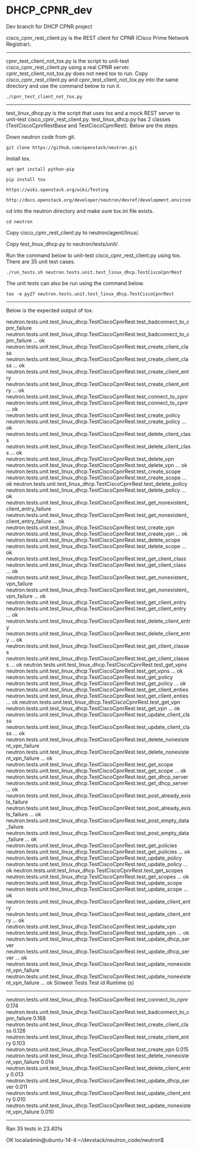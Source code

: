 DHCP_CPNR_dev
=============

Dev branch for DHCP CPNR project

cisco_cpnr_rest_client.py is the REST client for CPNR (Cisco Prime Network Registrar).

----------------

cpnr_test_client_not_tox.py is the script to unit-test cisco_cpnr_rest_client.py using a real CPNR server. cpnr_test_client_not_tox.py does not need tox to run. Copy cisco_cpnr_rest_client.py and cpnr_test_client_not_tox.py into the same directory and use the command below to run it.

    ./cpnr_test_client_not_tox.py

----------------

test_linux_dhcp.py is the script that uses tox and a mock REST server to unit-test cisco_cpnr_rest_client.py. test_linux_dhcp.py has 2 classes (TestCiscoCpnrRestBase and TestCiscoCpnrRest).
Below are the steps.

Down neutron code from git.

    git clone https://github.com/openstack/neutron.git

Install tox.

    apt-get install python-pip

    pip install tox

    https://wiki.openstack.org/wiki/Testing

    http://docs.openstack.org/developer/neutron/devref/development.environment.html

cd into the neutron directory and make sure tox.ini file exists.

    cd neutron

Copy cisco_cpnr_rest_client.py to neutron/agent/linux/.

Copy test_linux_dhcp.py to neutron/tests/unit/.

Run the command below to unit-test cisco_cpnr_rest_client.py using tox. There are 35 unit test cases.

    ./run_tests.sh neutron.tests.unit.test_linux_dhcp.TestCiscoCpnrRest

The unit tests can also be run using the command below.

    tox -e py27 neutron.tests.unit.test_linux_dhcp.TestCiscoCpnrRest

----------------

Below is the expected output of tox.

neutron.tests.unit.test_linux_dhcp.TestCiscoCpnrRest.test_badconnect_to_cpnr_failure
neutron.tests.unit.test_linux_dhcp.TestCiscoCpnrRest.test_badconnect_to_cpnr_failure ... ok
neutron.tests.unit.test_linux_dhcp.TestCiscoCpnrRest.test_create_client_class
neutron.tests.unit.test_linux_dhcp.TestCiscoCpnrRest.test_create_client_class ... ok
neutron.tests.unit.test_linux_dhcp.TestCiscoCpnrRest.test_create_client_entry
neutron.tests.unit.test_linux_dhcp.TestCiscoCpnrRest.test_create_client_entry ... ok
neutron.tests.unit.test_linux_dhcp.TestCiscoCpnrRest.test_connect_to_cpnr
neutron.tests.unit.test_linux_dhcp.TestCiscoCpnrRest.test_connect_to_cpnr ... ok
neutron.tests.unit.test_linux_dhcp.TestCiscoCpnrRest.test_create_policy
neutron.tests.unit.test_linux_dhcp.TestCiscoCpnrRest.test_create_policy ... ok
neutron.tests.unit.test_linux_dhcp.TestCiscoCpnrRest.test_delete_client_class
neutron.tests.unit.test_linux_dhcp.TestCiscoCpnrRest.test_delete_client_class ... ok
neutron.tests.unit.test_linux_dhcp.TestCiscoCpnrRest.test_delete_vpn
neutron.tests.unit.test_linux_dhcp.TestCiscoCpnrRest.test_delete_vpn ... ok
neutron.tests.unit.test_linux_dhcp.TestCiscoCpnrRest.test_create_scope
neutron.tests.unit.test_linux_dhcp.TestCiscoCpnrRest.test_create_scope ... ok
neutron.tests.unit.test_linux_dhcp.TestCiscoCpnrRest.test_delete_policy
neutron.tests.unit.test_linux_dhcp.TestCiscoCpnrRest.test_delete_policy ... ok
neutron.tests.unit.test_linux_dhcp.TestCiscoCpnrRest.test_get_nonexistent_client_entry_failure
neutron.tests.unit.test_linux_dhcp.TestCiscoCpnrRest.test_get_nonexistent_client_entry_failure ... ok
neutron.tests.unit.test_linux_dhcp.TestCiscoCpnrRest.test_create_vpn
neutron.tests.unit.test_linux_dhcp.TestCiscoCpnrRest.test_create_vpn ... ok
neutron.tests.unit.test_linux_dhcp.TestCiscoCpnrRest.test_delete_scope
neutron.tests.unit.test_linux_dhcp.TestCiscoCpnrRest.test_delete_scope ... ok
neutron.tests.unit.test_linux_dhcp.TestCiscoCpnrRest.test_get_client_class
neutron.tests.unit.test_linux_dhcp.TestCiscoCpnrRest.test_get_client_class ... ok
neutron.tests.unit.test_linux_dhcp.TestCiscoCpnrRest.test_get_nonexistent_vpn_failure
neutron.tests.unit.test_linux_dhcp.TestCiscoCpnrRest.test_get_nonexistent_vpn_failure ... ok
neutron.tests.unit.test_linux_dhcp.TestCiscoCpnrRest.test_get_client_entry
neutron.tests.unit.test_linux_dhcp.TestCiscoCpnrRest.test_get_client_entry ... ok
neutron.tests.unit.test_linux_dhcp.TestCiscoCpnrRest.test_delete_client_entry
neutron.tests.unit.test_linux_dhcp.TestCiscoCpnrRest.test_delete_client_entry ... ok
neutron.tests.unit.test_linux_dhcp.TestCiscoCpnrRest.test_get_client_classes
neutron.tests.unit.test_linux_dhcp.TestCiscoCpnrRest.test_get_client_classes ... ok
neutron.tests.unit.test_linux_dhcp.TestCiscoCpnrRest.test_get_vpns
neutron.tests.unit.test_linux_dhcp.TestCiscoCpnrRest.test_get_vpns ... ok
neutron.tests.unit.test_linux_dhcp.TestCiscoCpnrRest.test_get_policy
neutron.tests.unit.test_linux_dhcp.TestCiscoCpnrRest.test_get_policy ... ok
neutron.tests.unit.test_linux_dhcp.TestCiscoCpnrRest.test_get_client_enties
neutron.tests.unit.test_linux_dhcp.TestCiscoCpnrRest.test_get_client_enties ... ok
neutron.tests.unit.test_linux_dhcp.TestCiscoCpnrRest.test_get_vpn
neutron.tests.unit.test_linux_dhcp.TestCiscoCpnrRest.test_get_vpn ... ok
neutron.tests.unit.test_linux_dhcp.TestCiscoCpnrRest.test_update_client_class
neutron.tests.unit.test_linux_dhcp.TestCiscoCpnrRest.test_update_client_class ... ok
neutron.tests.unit.test_linux_dhcp.TestCiscoCpnrRest.test_delete_nonexistent_vpn_failure
neutron.tests.unit.test_linux_dhcp.TestCiscoCpnrRest.test_delete_nonexistent_vpn_failure ... ok
neutron.tests.unit.test_linux_dhcp.TestCiscoCpnrRest.test_get_scope
neutron.tests.unit.test_linux_dhcp.TestCiscoCpnrRest.test_get_scope ... ok
neutron.tests.unit.test_linux_dhcp.TestCiscoCpnrRest.test_get_dhcp_server
neutron.tests.unit.test_linux_dhcp.TestCiscoCpnrRest.test_get_dhcp_server ... ok
neutron.tests.unit.test_linux_dhcp.TestCiscoCpnrRest.test_post_already_exists_failure
neutron.tests.unit.test_linux_dhcp.TestCiscoCpnrRest.test_post_already_exists_failure ... ok
neutron.tests.unit.test_linux_dhcp.TestCiscoCpnrRest.test_post_empty_data_failure
neutron.tests.unit.test_linux_dhcp.TestCiscoCpnrRest.test_post_empty_data_failure ... ok
neutron.tests.unit.test_linux_dhcp.TestCiscoCpnrRest.test_get_policies
neutron.tests.unit.test_linux_dhcp.TestCiscoCpnrRest.test_get_policies ... ok
neutron.tests.unit.test_linux_dhcp.TestCiscoCpnrRest.test_update_policy
neutron.tests.unit.test_linux_dhcp.TestCiscoCpnrRest.test_update_policy ... ok
neutron.tests.unit.test_linux_dhcp.TestCiscoCpnrRest.test_get_scopes
neutron.tests.unit.test_linux_dhcp.TestCiscoCpnrRest.test_get_scopes ... ok
neutron.tests.unit.test_linux_dhcp.TestCiscoCpnrRest.test_update_scope
neutron.tests.unit.test_linux_dhcp.TestCiscoCpnrRest.test_update_scope ... ok
neutron.tests.unit.test_linux_dhcp.TestCiscoCpnrRest.test_update_client_entry
neutron.tests.unit.test_linux_dhcp.TestCiscoCpnrRest.test_update_client_entry ... ok
neutron.tests.unit.test_linux_dhcp.TestCiscoCpnrRest.test_update_vpn
neutron.tests.unit.test_linux_dhcp.TestCiscoCpnrRest.test_update_vpn ... ok
neutron.tests.unit.test_linux_dhcp.TestCiscoCpnrRest.test_update_dhcp_server
neutron.tests.unit.test_linux_dhcp.TestCiscoCpnrRest.test_update_dhcp_server ... ok
neutron.tests.unit.test_linux_dhcp.TestCiscoCpnrRest.test_update_nonexistent_vpn_failure
neutron.tests.unit.test_linux_dhcp.TestCiscoCpnrRest.test_update_nonexistent_vpn_failure ... ok
Slowest Tests
Test id                                                                                   Runtime (s)
----------------------------------------------------------------------------------------  -----------
neutron.tests.unit.test_linux_dhcp.TestCiscoCpnrRest.test_connect_to_cpnr                 0.174
neutron.tests.unit.test_linux_dhcp.TestCiscoCpnrRest.test_badconnect_to_cpnr_failure      0.168
neutron.tests.unit.test_linux_dhcp.TestCiscoCpnrRest.test_create_client_class             0.126
neutron.tests.unit.test_linux_dhcp.TestCiscoCpnrRest.test_create_client_entry             0.103
neutron.tests.unit.test_linux_dhcp.TestCiscoCpnrRest.test_create_vpn                      0.015
neutron.tests.unit.test_linux_dhcp.TestCiscoCpnrRest.test_delete_nonexistent_vpn_failure  0.014
neutron.tests.unit.test_linux_dhcp.TestCiscoCpnrRest.test_delete_client_entry             0.013
neutron.tests.unit.test_linux_dhcp.TestCiscoCpnrRest.test_update_dhcp_server              0.011
neutron.tests.unit.test_linux_dhcp.TestCiscoCpnrRest.test_update_client_entry             0.010
neutron.tests.unit.test_linux_dhcp.TestCiscoCpnrRest.test_update_nonexistent_vpn_failure  0.010

----------------------------------------------------------------------
Ran 35 tests in 23.401s

OK
localadmin@ubuntu-14-4:~/devstack/neutron_code/neutron$ 
